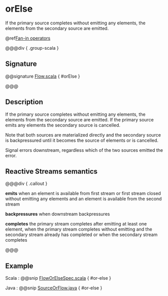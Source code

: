 # orElse

If the primary source completes without emitting any elements, the elements from the secondary source are emitted.

@ref[Fan-in operators](../index.md#fan-in-operators)

@@@div { .group-scala }

## Signature

@@signature [Flow.scala](/akka-stream/src/main/scala/akka/stream/scaladsl/Flow.scala) { #orElse }

@@@

## Description

If the primary source completes without emitting any elements, the elements from the secondary source
are emitted. If the primary source emits any elements the secondary source is cancelled.

Note that both sources are materialized directly and the secondary source is backpressured until it becomes
the source of elements or is cancelled.

Signal errors downstream, regardless which of the two sources emitted the error.

## Reactive Streams semantics

@@@div { .callout }

**emits** when an element is available from first stream or first stream closed without emitting any elements and an element
is available from the second stream

**backpressures** when downstream backpressures

**completes** the primary stream completes after emitting at least one element, when the primary stream completes
without emitting and the secondary stream already has completed or when the secondary stream completes

@@@


## Example
Scala
:   @@snip [FlowOrElseSpec.scala](/akka-stream-tests/src/test/scala/akka/stream/scaladsl/FlowOrElseSpec.scala) { #or-else }

Java
:   @@snip [SourceOrFlow.java](/akka-docs/src/test/java/jdocs/stream/operators/SourceOrFlow.java) { #or-else }